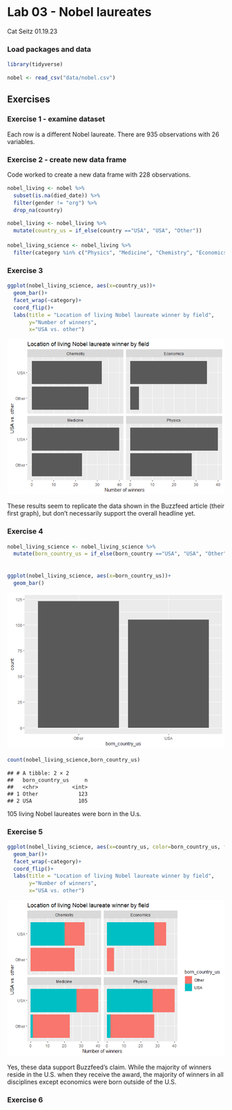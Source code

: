 Lab 03 - Nobel laureates
================
Cat Seitz
01.19.23

### Load packages and data

``` r
library(tidyverse) 
```

``` r
nobel <- read_csv("data/nobel.csv")
```

## Exercises

### Exercise 1 - examine dataset

Each row is a different Nobel laureate. There are 935 observations with
26 variables.

### Exercise 2 - create new data frame

Code worked to create a new data frame with 228 observations.

``` r
nobel_living <- nobel %>% 
  subset(is.na(died_date)) %>%
  filter(gender != "org") %>%
  drop_na(country)
```

``` r
nobel_living <- nobel_living %>%
  mutate(country_us = if_else(country =="USA", "USA", "Other"))

nobel_living_science <- nobel_living %>%
  filter(category %in% c("Physics", "Medicine", "Chemistry", "Economics"))
```

### Exercise 3

``` r
ggplot(nobel_living_science, aes(x=country_us))+
  geom_bar()+
  facet_wrap(~category)+
  coord_flip()+
  labs(title = "Location of living Nobel laureate winner by field",
       y="Number of winners",
       x="USA vs. other")
```

![](lab-03_files/figure-gfm/living%20laureate%20location-1.png)<!-- -->

These results seem to replicate the data shown in the Buzzfeed article
(their first graph), but don’t necessarily support the overall headline
yet.

### Exercise 4

``` r
nobel_living_science <- nobel_living_science %>%
  mutate(born_country_us = if_else(born_country =="USA", "USA", "Other"))


ggplot(nobel_living_science, aes(x=born_country_us))+
  geom_bar()
```

![](lab-03_files/figure-gfm/laureate%20birth%20place-1.png)<!-- -->

``` r
count(nobel_living_science,born_country_us)
```

    ## # A tibble: 2 × 2
    ##   born_country_us     n
    ##   <chr>           <int>
    ## 1 Other             123
    ## 2 USA               105

105 living Nobel laureates were born in the U.s.

### Exercise 5

``` r
ggplot(nobel_living_science, aes(x=country_us, color=born_country_us, fill=born_country_us))+
  geom_bar()+
  facet_wrap(~category)+
  coord_flip()+
  labs(title = "Location of living Nobel laureate winner by field",
       y="Number of winners",
       x="USA vs. other")
```

![](lab-03_files/figure-gfm/laureate%20location%20and%20birth%20place-1.png)<!-- -->

Yes, these data support Buzzfeed’s claim. While the majority of winners
reside in the U.S. when they receive the award, the majority of winners
in all disciplines except economics were born outside of the U.S.

### Exercise 6
